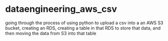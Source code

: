 # dataengineering_aws_csv
going through the process of using python to upload a csv into a an AWS S3 bucket, creating an RDS, creating a table in that RDS to store that data, and then moving the data from S3 into that table


